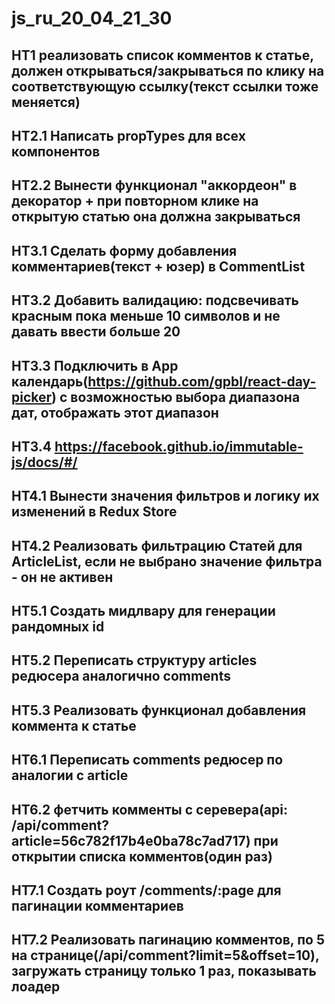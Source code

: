 # js_ru_20_04_21_30

## HT1 реализовать список комментов к статье, должен открываться/закрываться по клику на соответствующую ссылку(текст ссылки тоже меняется)

## HT2.1 Написать propTypes для всех компонентов
## HT2.2 Вынести функционал "аккордеон" в декоратор + при повторном клике на открытую статью она должна закрываться

## HT3.1 Сделать форму добавления комментариев(текст + юзер) в CommentList
## HT3.2 Добавить валидацию: подсвечивать красным пока меньше 10 символов и не давать ввести больше 20
## HT3.3 Подключить в App календарь(https://github.com/gpbl/react-day-picker) с возможностью выбора диапазона дат, отображать этот диапазон
## HT3.4 https://facebook.github.io/immutable-js/docs/#/

## HT4.1 Вынести значения фильтров и логику их изменений в Redux Store
## HT4.2 Реализовать фильтрацию Статей для ArticleList, если не выбрано значение фильтра - он не активен

## HT5.1 Создать мидлвару для генерации рандомных id
## HT5.2 Переписать структуру articles редюсера аналогично comments
## HT5.3 Реализовать функционал добавления коммента к статье

## HT6.1 Переписать comments редюсер по аналогии с article
## HT6.2 фетчить комменты с серевера(api: /api/comment?article=56c782f17b4e0ba78c7ad717) при открытии списка комментов(один раз)

## HT7.1 Создать роут /comments/:page для пагинации комментариев
## HT7.2 Реализовать пагинацию комментов, по 5 на странице(/api/comment?limit=5&offset=10), загружать страницу только 1 раз, показывать лоадер